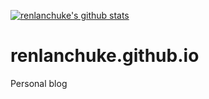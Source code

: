 [![renlanchuke's github stats](https://github-readme-stats.vercel.app/api?username=renlanchuke&count_private=true&show_icons=true&theme=radical)](https://github.com/maxlxq)
# renlanchuke.github.io
Personal blog
